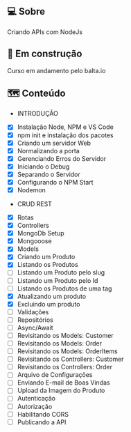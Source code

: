 ## 💻 Sobre
Criando APIs com NodeJs

## 🚀 Em construção
Curso em andamento pelo balta.io

## 🗺️ Conteúdo
* INTRODUÇÃO
- [x] Instalação Node, NPM e VS Code
- [x] npm init e instalação dos pacotes
- [x] Criando um servidor Web
- [x] Normalizando a porta
- [x] Gerenciando Erros do Servidor
- [x] Iniciando o Debug
- [x] Separando o Servidor
- [x] Configurando o NPM Start
- [x] Nodemon
* CRUD REST
- [x] Rotas
- [x] Controllers
- [x] MongoDb Setup
- [x] Mongooose
- [x] Models
- [x] Criando um Produto
- [x] Listando os Produtos
- [ ] Listando um Produto pelo slug
- [ ] Listando um Produto pelo Id
- [ ] Listando os Produtos de uma tag
- [x] Atualizando um produto
- [x] Excluindo um produto
- [ ] Validações
- [ ] Repositórios
- [ ] Async/Await
- [ ] Revisitando os Models: Customer
- [ ] Revisitando os Models: Order
- [ ] Revisitando os Models: OrderItems
- [ ] Revisitando os Controllers: Customer
- [ ] Revisitando os Controllers: Order
- [ ] Arquivo de Configurações
- [ ] Enviando E-mail de Boas Vindas
- [ ] Upload da Imagem do Produto
- [ ] Autenticação
- [ ] Autorização
- [ ] Habilitando CORS
- [ ] Publicando a API
